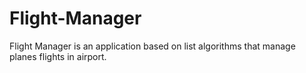 # Flight-Manager
Flight Manager is an application based on list algorithms that manage planes flights in airport.
